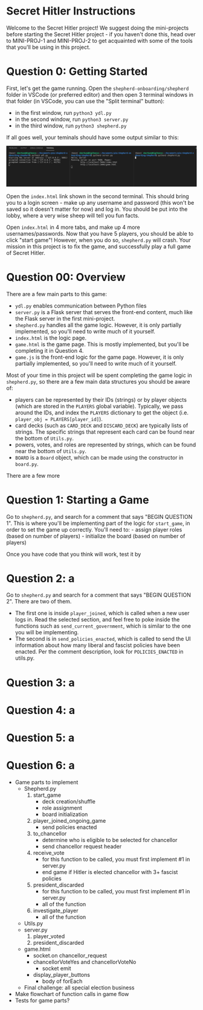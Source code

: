 
# Secret Hitler Instructions

Welcome to the Secret Hitler project! We suggest doing the mini-projects before starting the Secret Hitler project - if you haven't done this, head over to MINI-PROJ-1 and MINI-PROJ-2 to get acquainted with some of the tools that you'll be using in this project.

# Question 0: Getting Started

First, let's get the game running. Open the `shepherd-onboarding/shepherd` folder in VSCode (or preferred editor) and then open 3 terminal windows in that folder (in VSCode, you can use the "Split terminal" button):
 - in the first window, run `python3 ydl.py`
 - in the second window, run `python3 server.py`
 - in the third window, run `python3 shepherd.py`

If all goes well, your teminals should have some output similar to this:

![a screenshot of 3 terminals](SHsplitterminal.png)

Open the `index.html` link shown in the second terminal. This should bring you to a login screen - make up any username and password (this won't be saved so it doesn't matter for now) and log in. You should be put into the lobby, where a very wise sheep will tell you fun facts.

Open `index.html` in 4 more tabs, and make up 4 more usernames/passwords. Now that you have 5 players, you should be able to click "start game"! However, when you do so, `shepherd.py` will crash. Your mission in this project is to fix the game, and successfully play a full game of Secret Hitler.

# Question 00: Overview

There are a few main parts to this game:
 - `ydl.py` enables communication between Python files
 - `server.py` is a Flask server that serves the front-end content, much like the Flask server in the first mini-project.
 - `shepherd.py` handles all the game logic. However, it is only partially implemented, so you'll need to write much of it yourself.
 - `index.html` is the logic page.
 - `game.html` is the game page. This is mostly implemented, but you'll be completing it in Question 4.
 - `game.js` is the front-end logic for the game page. However, it is only partially implemented, so you'll need to write much of it yourself.

Most of your time in this project will be spent completing the game logic in `shepherd.py`, so there are a few main data structures you should be aware of:

 - players can be represented by their IDs (strings) or by player objects (which are stored in the `PLAYERS` global variable). Typically, we pass around the IDs, and index the `PLAYERS` dictionary to get the object (i.e. `player_obj = PLAYERS[player_id]`).
 - card decks (such as `CARD_DECK` and `DISCARD_DECK`) are typically lists of strings. The specific strings that represent each card can be found near the bottom of `Utils.py`.
 - powers, votes, and roles are represented by strings, which can be found near the bottom of `Utils.py`.
 - `BOARD` is a `Board` object, which can be made using the constructor in `board.py`.

There are a few more 


# Question 1: Starting a Game

Go to `shepherd.py`, and search for a comment that says "BEGIN QUESTION 1". This is where you'll be implementing part of the logic for `start_game`, in order to set the game up correctly. You'll need to:
    - assign player roles (based on number of players)
    - initialize the board (based on number of players)

Once you have code that you think will work, test it by

# Question 2: __a__
Go to `shepherd.py` and search for a comment that says "BEGIN QUESTION 2". There are two of them. 
- The first one is inside `player_joined`, which is called when a new user logs in. Read the selected section, and feel free to poke inside the functions such as `send_current_government`, which is similar to the one you will be implementing.
- The second is in `send_policies_enacted`, which is called to send the UI information about how many liberal and fascist policies have been enacted. Per the comment description, look for `POLICIES_ENACTED` in utils.py.

# Question 3: __a__
# Question 4: __a__
# Question 5: __a__
# Question 6: __a__


- Game parts to implement
  - Shepherd.py
    1. start_game
       - deck creation/shuffle
       - role assignment
       - board initialization
    2. player_joined_ongoing_game
       - send policies enacted
    3. to_chancellor
       - determine who is eligible to be selected for chancellor
       - send chancellor request header
    4. receive_vote
       - for this function to be called, you must first implement #1 in server.py
       - end game if Hitler is elected chancellor with 3+ fascist policies
    5. president_discarded
       - for this function to be called, you must first implement #1 in server.py
       - all of the function
    6. investigate_player
       - all of the function
  - Utils.py
  - server.py
    1. player_voted
    2. president_discarded
  - game.html
    - socket.on chancellor_request
    - chancellorVoteYes and chancellorVoteNo
      - socket emit
    - display_player_buttons
      - body of forEach
  - Final challenge: all special election business
- Make flowchart of function calls in game flow
- Tests for game parts?

